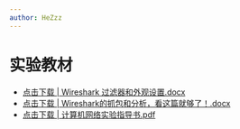 ```yaml
---
author: HeZzz
---
```


# 实验教材

- [点击下载 | Wireshark 过滤器和外观设置.docx](https://cs-speedrun.github.io/cs-speedrun-documents/%5B%E5%AE%9E%E9%AA%8C%5D%20%E8%AE%A1%E7%AE%97%E6%9C%BA%E7%BD%91%E7%BB%9C/%E5%AE%9E%E9%AA%8C%E6%95%99%E6%9D%90/Wireshark%20%E8%BF%87%E6%BB%A4%E5%99%A8%E5%92%8C%E5%A4%96%E8%A7%82%E8%AE%BE%E7%BD%AE.docx)
- [点击下载 | Wireshark的抓包和分析，看这篇就够了！.docx](https://cs-speedrun.github.io/cs-speedrun-documents/%5B%E5%AE%9E%E9%AA%8C%5D%20%E8%AE%A1%E7%AE%97%E6%9C%BA%E7%BD%91%E7%BB%9C/%E5%AE%9E%E9%AA%8C%E6%95%99%E6%9D%90/Wireshark%E7%9A%84%E6%8A%93%E5%8C%85%E5%92%8C%E5%88%86%E6%9E%90%EF%BC%8C%E7%9C%8B%E8%BF%99%E7%AF%87%E5%B0%B1%E5%A4%9F%E4%BA%86%EF%BC%81.docx)
- [点击下载 | 计算机网络实验指导书.pdf](https://cs-speedrun.github.io/cs-speedrun-documents/%5B%E5%AE%9E%E9%AA%8C%5D%20%E8%AE%A1%E7%AE%97%E6%9C%BA%E7%BD%91%E7%BB%9C/%E5%AE%9E%E9%AA%8C%E6%95%99%E6%9D%90/%E8%AE%A1%E7%AE%97%E6%9C%BA%E7%BD%91%E7%BB%9C%E5%AE%9E%E9%AA%8C%E6%8C%87%E5%AF%BC%E4%B9%A6.pdf)